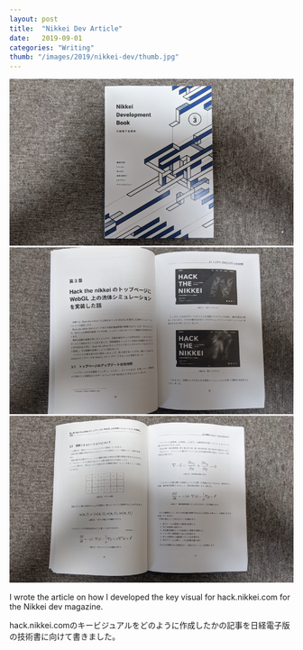 ```yaml
---
layout: post
title:  "Nikkei Dev Article"
date:   2019-09-01
categories: "Writing"
thumb: "/images/2019/nikkei-dev/thumb.jpg"
---
```





<div class="post-description">
    <img src="/images/2019/nikkei-dev/0.jpg">
    <img src="/images/2019/nikkei-dev/1.jpg">
    <img src="/images/2019/nikkei-dev/2.jpg">
</div>

<div class="post-description">
<p>I wrote the article on how I developed the key visual for hack.nikkei.com for the Nikkei dev magazine.</p>
</div>

<div class="post-description">
<p>hack.nikkei.comのキービジュアルをどのように作成したかの記事を日経電子版の技術書に向けて書きました。</p>
</div>